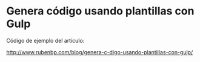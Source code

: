 # Genera código usando plantillas con Gulp

Código de ejemplo del artículo:

http://www.rubenbp.com/blog/genera-c-digo-usando-plantillas-con-gulp/
